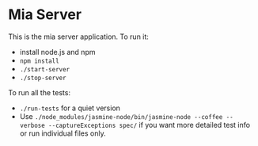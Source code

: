 Mia Server
==========
This is the mia server application. To run it:

- install node.js and npm
- `npm install`
- `./start-server`
- `./stop-server`

To run all the tests:

- `./run-tests` for a quiet version
- Use `./node_modules/jasmine-node/bin/jasmine-node --coffee --verbose --captureExceptions spec/` if you want more detailed test info or run individual files only.
